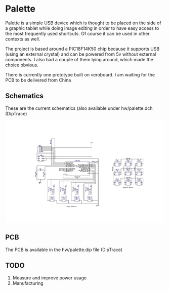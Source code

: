 # Palette

Palette is a simple USB device which is thought to be placed on the side of a graphic tablet while doing image editing in order to have easy access to the most frequently used shortcuts. Of course it can be used in other contexts as well.

The project is based around a PIC18F14K50 chip because it supports USB (using an external crystal) and can be powered from 5v without external components. I also had a couple of them lying around, which made the choice obvious.

There is currently one prototype built on veroboard. I am waiting for the PCB to be delivered from China

## Schematics

These are the current schematics (also available under hw/palette.dch (DipTrace)

![Schematics](hw/palette-schematics.jpg)

## PCB

The PCB is available in the hw/palette.dip file (DipTrace)

## TODO

1) Measure and improve power usage
2) Manufacturing

